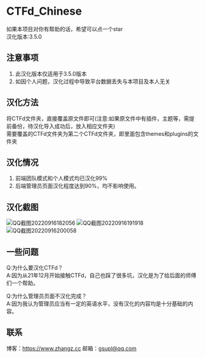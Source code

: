 # CTFd_Chinese
如果本项目对你有帮助的话，希望可以点一个star  
汉化版本:3.5.0
## 注意事项
1. 此汉化版本仅适用于3.5.0版本  
3. 如因个人问题，汉化过程中导致平台数据丢失与本项目及本人无关  

## 汉化方法
将CTFd文件夹，直接覆盖原文件即可(注意:如果原文件中有插件，主题等，需提前备份，待汉化导入成功后，放入相应文件夹)  
需要覆盖的CTFd文件夹为第二个CTFd文件夹，即里面包含themes和plugins的文件夹  

## 汉化情况
1. 前端团队模式和个人模式均已汉化99%   
2. 后端管理员页面汉化程度达到90%，均不影响使用。  

## 汉化截图
![QQ截图20220916182056](https://user-images.githubusercontent.com/90653809/190836894-0d6ee2be-99c2-4079-b635-e9cbfd59c50c.png)
![QQ截图20220916191918](https://user-images.githubusercontent.com/90653809/190836895-4dd30db5-2bf2-46cf-b344-d2b213bd18cd.png)
![QQ截图20220916200058](https://user-images.githubusercontent.com/90653809/190836896-c2e5ab84-c42b-41de-921a-d7f7ace28635.png)


## 一些问题

Q:为什么要汉化CTFd？  
A:因为从21年12月开始接触CTFd，自己也踩了很多坑，汉化是为了给后面的师傅们一个帮助。  

Q:为什么管理员页面不汉化完成？  
A:因为我认为管理员应当有一定的英语水平，没有汉化的内容均是十分基础的内容。   

## 联系
博客：https://www.zhangz.cc
邮箱：gsupl@qq.com  
